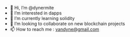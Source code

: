 - 👋 Hi, I’m @dynermite
- 👀 I’m interested in dapps
- 🌱 I’m currently learning solidity
- 💞️ I’m looking to collaborate on new blockchain projects
- 📫 How to reach me : vandyne@gmail.com

<!---
dynermite/dynermite is a ✨ special ✨ repository because its `README.md` (this file) appears on your GitHub profile.
You can click the Preview link to take a look at your changes.
--->
